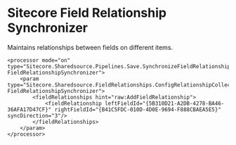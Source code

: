 # Sitecore Field Relationship Synchronizer
Maintains relationships between fields on different items.

```
<processor mode="on" type="Sitecore.Sharedsource.Pipelines.Save.SynchronizeFieldRelationships, FieldRelationshipSynchronizer">
    <param type="Sitecore.Sharedsource.FieldRelationships.ConfigRelationshipCollection, FieldRelationshipSynchronizer">
        <fieldRelationships hint="raw:AddFieldRelationship">
            <fieldRelationship leftFieldId="{5B310D21-A2DB-4278-BA46-36AFA17D47CF}" rightFieldId="{B41C5FDC-010D-4D0E-9694-F888CBAEA5E5}" syncDirection="3"/>
        </fieldRelationships>
    </param>
</processor>
```